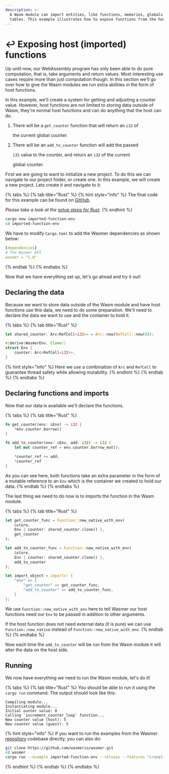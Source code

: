 ```yaml
---
description: >-
  A Wasm module can import entities, like functions, memories, globals and
  tables. This example illustrates how to expose functions from the host.
---
```


# ↩️ Exposing host \(imported\) functions

Up until now, our WebAssembly program has only been able to do pure computation, that is, take arguments and return values. Most interesting use cases require more than just computation though. In this section we'll go over how to give the Wasm modules we run extra abilities in the form of host functions.

In this example, we'll create a system for getting and adjusting a counter value. However, host functions are not limited to storing data outside of Wasm, they're normal host functions and can do anything that the host can do.

1. There will be a `get_counter` function that will return an `i32` of

   the current global counter.

2. There will be an `add_to_counter` function will add the passed

   `i32` value to the counter, and return an `i32` of the current

   global counter.

First we are going to want to initialize a new project. To do this we can navigate to our project folder, or create one. In this example, we will create a new project. Lets create it and navigate to it:

{% tabs %}
{% tab title="Rust" %}
{% hint style="info" %}
The final code for this example can be found on [GitHub](https://github.com/wasmerio/wasmer/blob/master/examples/imports_function_env.rs).

_Please take a look at the_ [_setup steps for Rust_](../rust/setup.md)_._
{% endhint %}

```bash
cargo new imported-function-env
cd imported-function-env
```

We have to modify `Cargo.toml` to add the Wasmer dependencies as shown below:

```yaml
[dependencies]
# The Wasmer API
wasmer = "1.0"
```
{% endtab %}
{% endtabs %}

Now that we have everything set up, let's go ahead and try it out!

## Declaring the data

Because we want to store data outside of the Wasm module and have host functions use this data, we need to do some preparation. We'll need to declare the data we want to use and the container to hold it.

{% tabs %}
{% tab title="Rust" %}
```rust
let shared_counter: Arc<RefCell<i32>> = Arc::new(RefCell::new(0));

#[derive(WasmerEnv, Clone)]
struct Env {
    counter: Arc<RefCell<i32>>,
}
```

{% hint style="info" %}
Here we use a combination of `Arc` and `RefCell` to guarantee thread safety while allowing mutability.
{% endhint %}
{% endtab %}
{% endtabs %}

## Declaring functions and imports

Now that our data is available we'll declare the functions.

{% tabs %}
{% tab title="Rust" %}
```rust
fn get_counter(env: &Env) -> i32 {
    *env.counter.borrow()
}

fn add_to_counter(env: &Env, add: i32) -> i32 {
    let mut counter_ref = env.counter.borrow_mut();

    *counter_ref += add;
    *counter_ref
}
```

As you can see here, both functions take an extra parameter in the form of a mutable reference to an `Env` which is the container we created to hold our data.
{% endtab %}
{% endtabs %}

The last thing we need to do now is to imports the function in the Wasm module.

{% tabs %}
{% tab title="Rust" %}
```rust
let get_counter_func = Function::new_native_with_env(
    &store, 
    Env { counter: shared_counter.clone() }, 
    get_counter
);

let add_to_counter_func = Function::new_native_with_env(
    &store, 
    Env { counter: shared_counter.clone() }, 
    add_to_counter
);

let import_object = imports! {
    "env" => {
        "get_counter" => get_counter_func,
        "add_to_counter" => add_to_counter_func,
    }
};
```

We use `Function::new_native_with_env` here to tell Wasmer our host functions need our `Env` to be passed in addition to other arguments.

If the host function does not need external data \(it is pure\) we can use `Function::new_native` instead of `Function::new_native_with_env`.
{% endtab %}
{% endtabs %}

Now each time the `add_to_counter` will be run from the Wasm module it will alter the data on the host side.

## Running

We now have everything we need to run the Wasm module, let's do it!

{% tabs %}
{% tab title="Rust" %}
You should be able to run it using the `cargo run` command. The output should look like this:

```text
Compiling module...
Instantiating module...
Initial ounter value: 0
Calling `increment_counter_loop` function...
New counter value (host): 5
New counter value (guest): 5
```

{% hint style="info" %}
If you want to run the examples from the Wasmer [repository](https://github.com/wasmerio/wasmer/) codebase directly, you can also do:

```bash
git clone https://github.com/wasmerio/wasmer.git
cd wasmer
cargo run --example imported-function-env --release --features "cranelift"
```
{% endhint %}
{% endtab %}
{% endtabs %}

